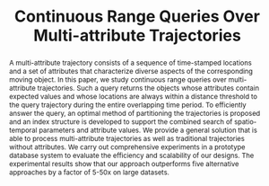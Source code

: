 ---
title: "Continuous Range Queries Over Multi-attribute Trajectories"
authors:
- Jianqiu Xu
- admin
- Hua Lu

publication_types: ["1"]
publication: In *the 35th International Conference on Data Engineering (ICDE)*
publication_short: In *ICDE*
publishDate: "2019-08-11"

abstract: A multi-attribute trajectory consists of a sequence of time-stamped locations and a set of attributes that characterize diverse aspects of the corresponding moving object. In this paper, we study continuous range queries over multi-attribute trajectories. Such a query returns the objects whose attributes contain expected values and whose locations are always within a distance threshold to the query trajectory during the entire overlapping time period. To efficiently answer the query, an optimal method of partitioning the trajectories is proposed and an index structure is developed to support the combined search of spatio-temporal parameters and attribute values. We provide a general solution that is able to process multi-attribute trajectories as well as traditional trajectories without attributes. We carry out comprehensive experiments in a prototype database system to evaluate the efficiency and scalability of our designs. The experimental results show that our approach outperforms five alternative approaches by a factor of 5-50x on large datasets.


#tags:
#- Source Themes
featured: true

links:
url_pdf: https://ieeexplore.ieee.org/abstract/document/8731413

---